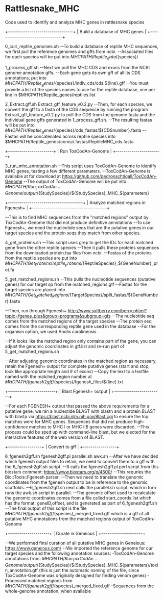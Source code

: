 # Rattlesnake_MHC
Code used to identify and analyze MHC genes in rattlesnake species

+---------------------------------+
| Build a database of MHC genes   |
+---------------------------------+

0_curl_reptile_genomes.sh
--To build a database of reptile MHC sequences, we first pull the reference genomes and gffs from ncbi.
--Associated files for each species will be put into $MHCPATH/Reptile_data/${species}/

1_process_gff.sh 
--Next we pull the MHC CDS and exons from the NCBI genome annotation gffs. 
--Each gene gets its own gff of all its CDS annotations, put into $MHCPATH/Reptile_genes/${species}/indiv_cds/cds.${line}.gff
--You must provide a list of the species names to use for the reptile database, one per line in $MHCPATH/Reptile_genes/reptiles.list

2_Extract.gff.sh
Extract_gff_feature_v0.2.py
--Then, for each species, we convert the gff to a fasta of the CDS sequence by running the program Extract_gff_feature_v0.2.py to pull the CDS from the genome fasta and the individual gene gffs generated in 1_process_gff.sh. 
--The resulting fastas will be put into $MHCPATH/Reptile_genes/${species}/cds_fastas/${CDSnumber}.fasta
--Fastas will be concatenated across reptile species into  $MHCPATH/Reptile_genes/concat.fastas/ReptileMHC_cds.fasta

+-----------------------+
| Run ToxCodAn-Genome   |
+-----------------------+

3_run_mhc_annotation.sh
--This script uses ToxCodAn-Genome to identify MHC genes, testing a few different parameters.
--ToxCodAn-Genome is available at for download at https://github.com/pedronachtigall/ToxCodAn-Genome
--The output of ToxCodAn-Genome will be put into $MHCPATH/Run_ToxCodAn-Genome/output/${StudySpecies}/${StudySpecies}_MHC_${parameters}

+--------------------------------------+
| Analyze matched regions in Fgenesh+  |
+--------------------------------------+

--This is to find MHC sequences from the "matched regions" output by ToxCodAn-Genome that did not produce definitive annotations
--To use Fgenesh+, we need the nucleotide seqs that are the putative genes in our target species and the protein seqs they match from other species.

4_get_proteins.sh
--This script uses grep to get the IDs for each matched gene from the other reptile species
--Then it pulls these proteins sequences from the downloaded protein.faa files from ncbi.
--Fastas of the proteins from the reptile species are put into $MHCPATH/Get_Proteins/reptile_proteins/${ReptileSpecies}_${GeneNumber}_prot.fa


5_get_matched_regions.sh
--This pulls the nucleotide sequences (putative genes) for our target sp from the matched_regions.gtf
--Fastas for the target species are placed into $MHCPATH/Get_Matched_Regions/${TargetSpecies}/split_fastas/${GeneNumber}.fasta

--Then, run through Fgenesh+
http://www.softberry.com/berry.phtml?topic=fgenes_plus&group=programs&subgroup=gfs
--The nucleotide seq comes from the matched regions of the target species
--The protein seq comes from the corresponding reptile gene used in the database
--For the organism option, we used Anolis carolinensis

--If it looks like the matched region only contains part of the gene, you can adjust the genomic coordinates in gtf.list and re-run part of 5_get_matched_regions.sh

--After adjusting genomic coordinates in the matched region as necessary, retain the Fgenesh+ output for complete putative genes (start and stop, look like appropriate length and # of exons)
--Copy the text to a textfile named with the matched_region number at ${MHCPATH}/fgenesh2gff/${species}/fgenesh_files/${line}.txt

+------------------------+
| Blast Fgenesh+ output  |
+------------------------+

--For each FGENESH+ output that passed the above requirements for a putative gene, we ran a nucleotide BLAST with blastn and a protein BLAST with blastp via https://blast.ncbi.nlm.nih.gov/Blast.cgi to ensure the top matches were for MHC genes. Sequences that did not produce high-confidence matches to MHC I or MHC IIB genes were discarded. 
--This process could be sped up with command-line blast, but we elected for the interactive features of the web version of BLAST.

+-----------------+
| Convert to gff  |
+-----------------+

6_fgenesh2gff.sh
fgenesh2gff.pl
parallel.sh
awk.sh
--After we have decided which fgenesh output files to retain, we need to convert them to a gff with the 6_fgenesh2gff.sh script.
--It calls  the fgenesh2gff.pl perl script from this biostars comment: https://www.biostars.org/p/4500/
--This requries the Bio::Tools::Fgenesh parser.
--Then we need to translate the genomic coordinates from the fgenesh output to be in reference to the genomic scaffolds.
--6_fgenesh2gff.sh next calls the parallel.sh script, which in turn runs the awk.sh script in parallel.
--The genomic offset used to recalculate the genomic coordinates comes from a file called start_coords.list which has the format:
geneID,offset,
and is generated as part of 6_fgenesh2gff.sh
--The final output of this script is the file ${MHCPATH}/fgenesh2gff/${species}_merged_fixed.gff which is a gff of all putative MHC annotations from the matched regions output of ToxCodAn-Genome

+---------------------+
| Curate in Geneious  |
+---------------------+

--We performed final curation of all putative MHC genes in Geneious: https://www.geneious.com/
--We imported the reference genome for our target species and the following annotation sources:
    -ToxCodAn-Genome annotations from: $MHCPATH/Run_ToxCodAn-Genome/output/${StudySpecies}/${StudySpecies}_MHC_${parameters}/toxin_annotation.gtf (this is just the automatic naming of the file, since ToxCodAn-Genome was originally designed for finding venom genes)
    -Processed matched regions from ${MHCPATH}/fgenesh2gff/${species}_merged_fixed.gff
    -Sequences from the whole-genome annotation, when available